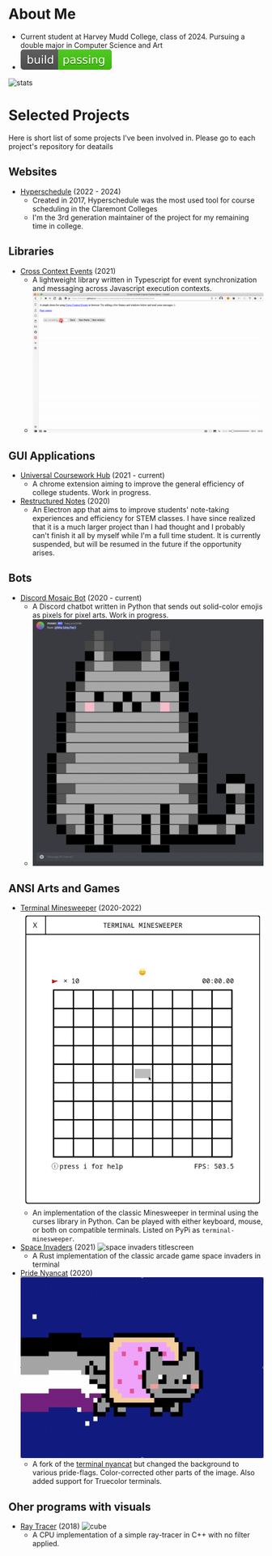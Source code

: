 # About Me
- Current student at Harvey Mudd College, class of 2024. Pursuing a double major in Computer Science and Art
- ![Build Passing](build-passing.svg)

![stats](https://github-readme-stats.vercel.app/api?username=mia1024&count_private=true&show_icons=true&theme=vue&hide_border=true&title_color=FF80CA&icon_color=29e7cd&text_color=B780FF)

# Selected Projects

Here is short list of some projects I've been involved in. Please go to each project's repository for deatails

## Websites

- [Hyperschedule](https://github.com/muddCreates/hyperschedule) (2022 - 2024)
  - Created in 2017, Hyperschedule was the most used tool for course scheduling in the Claremont Colleges
  - I'm the 3rd generation maintainer of the project for my remaining time in college.  

## Libraries

- [Cross Context Events](https://github.com/mia1024/cross-context-events) (2021)
  - A lightweight library written in Typescript for event synchronization and messaging across Javascript execution contexts. 
  - ![Cross Context Events demo](https://github.com/mia1024/cross-context-events/raw/main/docs/demos/frames-and-windows/demo.gif)

## GUI Applications 
- [Universal Coursework Hub](https://github.com/mia1024/universal-coursework-hub) (2021 - current)
  - A chrome extension aiming to improve the general efficiency of college students. Work in progress.
- [Restructured Notes](https://github.com/mia1024/restructured-notes) (2020)
  - An Electron app that aims to improve students' note-taking experiences and efficiency for STEM classes. I have since realized that it is a much larger project than I had thought and I probably can't finish it all by myself while I'm a full time student. It is currently suspended, but will be resumed in the future if the opportunity arises. 

## Bots
- [Discord Mosaic Bot](https://github.com/mia1024/discord-mosaic-bot) (2020 - current)
  - A Discord chatbot written in Python that sends out solid-color emojis as pixels for pixel arts. Work in progress. 
  - ![mosaic-bot screenshot](https://github.com/mia1024/discord-mosaic-bot/blob/main/screenshots/cat.png)

## ANSI Arts and Games
- [Terminal Minesweeper](https://github.com/mia1024/terminal-minesweeper) (2020-2022)
  ![Minesweeper screenshot](https://github.com/mia1024/terminal-minesweeper/raw/main/img/intro.gif)
  - An implementation of the classic Minesweeper in terminal using the curses library in Python. Can be played with either keyboard, mouse, or both on compatible terminals. Listed on PyPi as `terminal-minesweeper`.
- [Space Invaders](https://github.com/mia1024/space-invaders) (2021)
  ![space invaders titlescreen](https://github.com/mia1024/space-invaders/raw/main/screenshots/titlescreen.png)
  - A Rust implementation of the classic arcade game space invaders in terminal
- [Pride Nyancat](https://github.com/mia1024/pride-nyancat) (2020)
  ![A](https://github.com/mia1024/pride-nyancat/raw/master/img/A.gif)
  - A fork of the [terminal nyancat](https://github.com/klange/nyancat) but changed the background to various pride-flags. Color-corrected other parts of the image. Also added support for Truecolor terminals.

## Oher programs with visuals 
- [Ray Tracer](https://github.com/mia1024/ray-tracer-dist) (2018)
  ![cube](https://github.com/mia1024/ray-tracer-dist/raw/master/final.jpg) 
  - A CPU implementation of a simple ray-tracer in C++ with no filter applied. 
